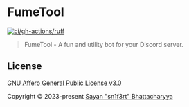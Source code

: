 # FumeTool

[![ci/gh-actions/ruff](https://github.com/FumeStop/FumeTool/actions/workflows/ruff.yml/badge.svg)](https://github.com/FumeStop/FumeTool/actions/workflows/ruff.yml)

> FumeTool - A fun and utility bot for your Discord server.

## License

[GNU Affero General Public License v3.0](LICENSE)

Copyright &copy; 2023-present [Sayan "sn1f3rt" Bhattacharyya](https://sn1f3rt.dev)
